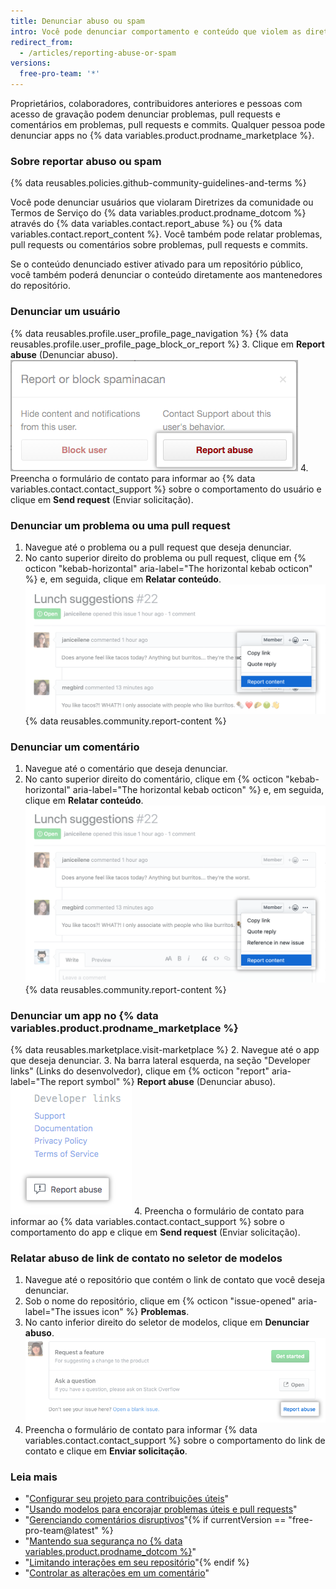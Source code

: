 ```yaml
---
title: Denunciar abuso ou spam
intro: Você pode denunciar comportamento e conteúdo que violem as diretrizes e os termos da comunidade.
redirect_from:
  - /articles/reporting-abuse-or-spam
versions:
  free-pro-team: '*'
---
```


Proprietários, colaboradores, contribuidores anteriores e pessoas com acesso de gravação podem denunciar problemas, pull requests e comentários em problemas, pull requests e commits. Qualquer pessoa pode denunciar apps no {% data variables.product.prodname_marketplace %}.

### Sobre reportar abuso ou spam

{% data reusables.policies.github-community-guidelines-and-terms %}

Você pode denunciar usuários que violaram Diretrizes da comunidade ou Termos de Serviço do {% data variables.product.prodname_dotcom %} através do {% data variables.contact.report_abuse %} ou {% data variables.contact.report_content %}. Você também pode relatar problemas, pull requests ou comentários sobre problemas, pull requests e commits.

Se o conteúdo denunciado estiver ativado para um repositório público, você também poderá denunciar o conteúdo diretamente aos mantenedores do repositório.

### Denunciar um usuário

{% data reusables.profile.user_profile_page_navigation %}
{% data reusables.profile.user_profile_page_block_or_report %}
3. Clique em **Report abuse** (Denunciar abuso). ![Caixa de diálogo modal com opções para bloquear o usuário ou denunciar um abuso](/assets/images/help/profile/profile-report-abuse.png)
4. Preencha o formulário de contato para informar ao {% data variables.contact.contact_support %} sobre o comportamento do usuário e clique em **Send request** (Enviar solicitação).

### Denunciar um problema ou uma pull request

1. Navegue até o problema ou a pull request que deseja denunciar.
2. No canto superior direito do problema ou pull request, clique em
{% octicon "kebab-horizontal" aria-label="The horizontal kebab octicon" %} e, em seguida, clique em **Relatar conteúdo**.
  ![Botão para denunciar um comentário](/assets/images/help/repository/menu-report-issue-or-pr.png)
{% data reusables.community.report-content %}

### Denunciar um comentário

1. Navegue até o comentário que deseja denunciar.
2. No canto superior direito do comentário, clique em
{% octicon "kebab-horizontal" aria-label="The horizontal kebab octicon" %} e, em seguida, clique em **Relatar conteúdo**.
![Menu Kebab com opção para denunciar um comentário](/assets/images/help/repository/menu-report-comment.png)
{% data reusables.community.report-content %}

### Denunciar um app no {% data variables.product.prodname_marketplace %}

{% data reusables.marketplace.visit-marketplace %}
2. Navegue até o app que deseja denunciar.
3. Na barra lateral esquerda, na seção "Developer links" (Links do desenvolvedor), clique em {% octicon "report" aria-label="The report symbol" %} **Report abuse** (Denunciar abuso). ![Botão para denunciar um app no {% data variables.product.prodname_marketplace %}](/assets/images/help/marketplace/marketplace-report-app.png)
4. Preencha o formulário de contato para informar ao {% data variables.contact.contact_support %} sobre o comportamento do app e clique em **Send request** (Enviar solicitação).

### Relatar abuso de link de contato no seletor de modelos

1. Navegue até o repositório que contém o link de contato que você deseja denunciar.
2. Sob o nome do repositório, clique em {% octicon "issue-opened" aria-label="The issues icon" %} **Problemas**.
3. No canto inferior direito do seletor de modelos, clique em **Denunciar abuso**. ![Link para denunciar um abuso](/assets/images/help/repository/template-chooser-report-abuse.png)
4. Preencha o formulário de contato para informar {% data variables.contact.contact_support %} sobre o comportamento do link de contato e clique em **Enviar solicitação**.

### Leia mais

- "[Configurar seu projeto para contribuições úteis](/articles/setting-up-your-project-for-healthy-contributions)"
- "[Usando modelos para encorajar problemas úteis e pull requests](/github/building-a-strong-community/using-templates-to-encourage-useful-issues-and-pull-requests)"
- "[Gerenciando comentários disruptivos](/articles/managing-disruptive-comments)"{% if currentVersion == "free-pro-team@latest" %}
- "[Mantendo sua segurança no {% data variables.product.prodname_dotcom %}](/github/building-a-strong-community/maintaining-your-safety-on-github)"
- "[Limitando interações em seu repositório](/github/building-a-strong-community/limiting-interactions-in-your-repository)"{% endif %}
- "[Controlar as alterações em um comentário](/articles/tracking-changes-in-a-comment)"
